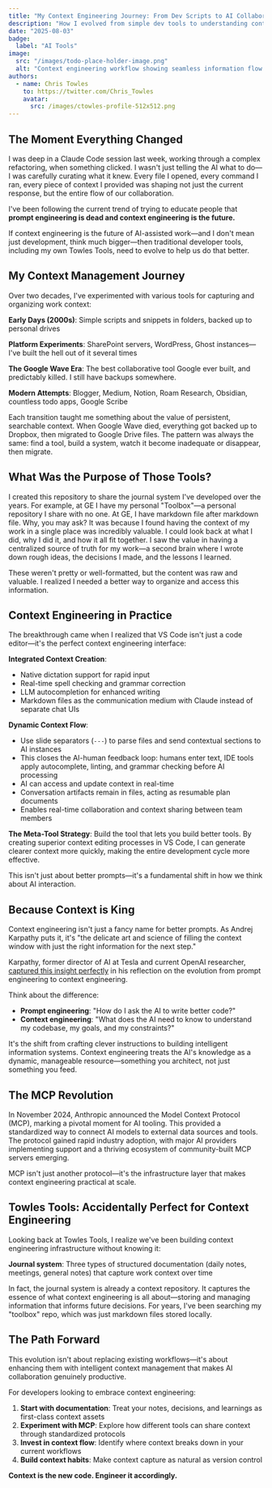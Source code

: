 ```yaml
---
title: "My Context Engineering Journey: From Dev Scripts to AI Collaboration"
description: "How I evolved from simple dev tools to understanding context as the foundation of AI-assisted development"
date: "2025-08-03"
badge:
  label: "AI Tools"
image:
  src: "/images/todo-place-holder-image.png"
  alt: "Context engineering workflow showing seamless information flow between development tools"
authors:
  - name: Chris Towles
    to: https://twitter.com/Chris_Towles
    avatar:
      src: /images/ctowles-profile-512x512.png
---
```


## The Moment Everything Changed

I was deep in a Claude Code session last week, working through a complex refactoring, when something clicked. I wasn't just telling the AI what to do—I was carefully curating what it knew. Every file I opened, every command I ran, every piece of context I provided was shaping not just the current response, but the entire flow of our collaboration.

I've been following the current trend of trying to educate people that **prompt engineering is dead and context engineering is the future.**

If context engineering is the future of AI-assisted work—and I don't mean just development, think much bigger—then traditional developer tools, including my own Towles Tools, need to evolve to help us do that better.

## My Context Management Journey

Over two decades, I've experimented with various tools for capturing and organizing work context:

**Early Days (2000s)**: Simple scripts and snippets in folders, backed up to personal drives

**Platform Experiments**: SharePoint servers, WordPress, Ghost instances—I've built the hell out of it several times

**The Google Wave Era**: The best collaborative tool Google ever built, and predictably killed. I still have backups somewhere.

**Modern Attempts**: Blogger, Medium, Notion, Roam Research, Obsidian, countless todo apps, Google Scribe

Each transition taught me something about the value of persistent, searchable context. When Google Wave died, everything got backed up to Dropbox, then migrated to Google Drive files. The pattern was always the same: find a tool, build a system, watch it become inadequate or disappear, then migrate.

## What Was the Purpose of Those Tools?

I created this repository to share the journal system I've developed over the years. For example, at GE I have my personal "Toolbox"—a personal repository I share with no one. At GE, I have markdown file after markdown file. Why, you may ask? It was because I found having the context of my work in a single place was incredibly valuable. I could look back at what I did, why I did it, and how it all fit together. I saw the value in having a centralized source of truth for my work—a second brain where I wrote down rough ideas, the decisions I made, and the lessons I learned.

These weren't pretty or well-formatted, but the content was raw and valuable. I realized I needed a better way to organize and access this information.

## Context Engineering in Practice

The breakthrough came when I realized that VS Code isn't just a code editor—it's the perfect context engineering interface:

**Integrated Context Creation**:
- Native dictation support for rapid input
- Real-time spell checking and grammar correction
- LLM autocompletion for enhanced writing
- Markdown files as the communication medium with Claude instead of separate chat UIs

**Dynamic Context Flow**:
- Use slide separators (`---`) to parse files and send contextual sections to AI instances
- This closes the AI-human feedback loop: humans enter text, IDE tools apply autocomplete, linting, and grammar checking before AI processing
- AI can access and update context in real-time
- Conversation artifacts remain in files, acting as resumable plan documents
- Enables real-time collaboration and context sharing between team members

**The Meta-Tool Strategy**: Build the tool that lets you build better tools. By creating superior context editing processes in VS Code, I can generate clearer context more quickly, making the entire development cycle more effective.

This isn't just about better prompts—it's a fundamental shift in how we think about AI interaction.

## Because Context is King

Context engineering isn't just a fancy name for better prompts. As Andrej Karpathy puts it, it's "the delicate art and science of filling the context window with just the right information for the next step."

Karpathy, former director of AI at Tesla and current OpenAI researcher, [captured this insight perfectly](https://x.com/karpathy/status/1937902205765607626) in his reflection on the evolution from prompt engineering to context engineering.

Think about the difference:
- **Prompt engineering**: "How do I ask the AI to write better code?"
- **Context engineering**: "What does the AI need to know to understand my codebase, my goals, and my constraints?"

It's the shift from crafting clever instructions to building intelligent information systems. Context engineering treats the AI's knowledge as a dynamic, manageable resource—something you architect, not just something you feed.

## The MCP Revolution

In November 2024, Anthropic announced the Model Context Protocol (MCP), marking a pivotal moment for AI tooling. This provided a standardized way to connect AI models to external data sources and tools. The protocol gained rapid industry adoption, with major AI providers implementing support and a thriving ecosystem of community-built MCP servers emerging.

MCP isn't just another protocol—it's the infrastructure layer that makes context engineering practical at scale.

## Towles Tools: Accidentally Perfect for Context Engineering

Looking back at Towles Tools, I realize we've been building context engineering infrastructure without knowing it:

**Journal system**: Three types of structured documentation (daily notes, meetings, general notes) that capture work context over time

In fact, the journal system is already a context repository. It captures the essence of what context engineering is all about—storing and managing information that informs future decisions. For years, I've been searching my "toolbox" repo, which was just markdown files stored locally.

## The Path Forward

This evolution isn't about replacing existing workflows—it's about enhancing them with intelligent context management that makes AI collaboration genuinely productive.

For developers looking to embrace context engineering:

1. **Start with documentation**: Treat your notes, decisions, and learnings as first-class context assets
2. **Experiment with MCP**: Explore how different tools can share context through standardized protocols
3. **Invest in context flow**: Identify where context breaks down in your current workflows
4. **Build context habits**: Make context capture as natural as version control

**Context is the new code. Engineer it accordingly.**